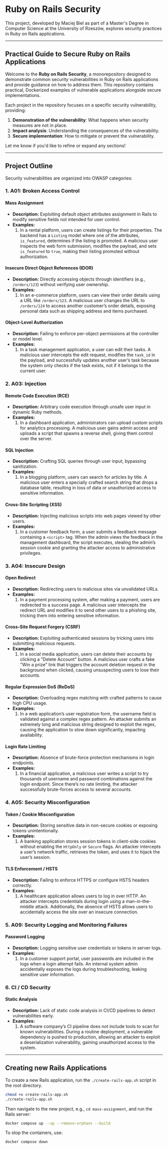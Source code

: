 # Ruby on Rails Security

This project, developed by Maciej Biel as part of a Master's Degree in Computer Science at the University of Rzeszów, explores security practices in Ruby on Rails applications.

---

## Practical Guide to Secure Ruby on Rails Applications

Welcome to the **Ruby on Rails Security**, a monorepository designed to demonstrate common security vulnerabilities in Ruby on Rails applications and provide guidance on how to address them. This repository contains practical, Dockerized examples of vulnerable applications alongside secure implementations.

Each project in the repository focuses on a specific security vulnerability, providing:
1. **Demonstration of the vulnerability**: What happens when security measures are not in place.
2. **Impact analysis**: Understanding the consequences of the vulnerability.
3. **Secure implementation**: How to mitigate or prevent the vulnerability.

Let me know if you'd like to refine or expand any sections!

---

## Project Outline

Security vulnerabilities are organized into OWASP categories:

### 1. **A01: Broken Access Control**

#### **Mass Assignment**
- **Description:** Exploiting default object attributes assignment in Rails to modify sensitive fields not intended for user control.
- **Examples:**
  1. In a rental platform, users can create listings for their properties. The backend has a `Listing` model where one of the attributes, `is_featured`, determines if the listing is promoted. A malicious user inspects the web form submission, modifies the payload, and sets `is_featured` to `true`, making their listing promoted without authorization.

#### **Insecure Direct Object References (IDOR)**
- **Description:** Directly accessing objects through identifiers (e.g., `/orders/123`) without verifying user ownership.
- **Examples:**
  1. In an e-commerce platform, users can view their order details using a URL like `/orders/123`. A malicious user changes the URL to `/orders/124` to access another customer’s order details, exposing personal data such as shipping address and items purchased.

#### **Object-Level Authorization**
- **Description:** Failing to enforce per-object permissions at the controller or model level.
- **Examples:**
  1. In a task management application, a user can edit their tasks. A malicious user intercepts the edit request, modifies the `task_id` in the payload, and successfully updates another user’s task because the system only checks if the task exists, not if it belongs to the current user.

### 2. **A03: Injection**

#### **Remote Code Execution (RCE)**
- **Description:** Arbitrary code execution through unsafe user input in dynamic Ruby methods.
- **Examples:**
  1. In a dashboard application, administrators can upload custom scripts for analytics processing. A malicious user gains admin access and uploads a script that spawns a reverse shell, giving them control over the server.

#### **SQL Injection**
- **Description:** Crafting SQL queries through user input, bypassing sanitization.
- **Examples:**
  1. In a blogging platform, users can search for articles by title. A malicious user enters a specially crafted search string that drops a database table, resulting in loss of data or unauthorized access to sensitive information.

#### **Cross-Site Scripting (XSS)**
- **Description:** Injecting malicious scripts into web pages viewed by other users.
- **Examples:**
  1. In a customer feedback form, a user submits a feedback message containing a `<script>` tag. When the admin views the feedback in the management dashboard, the script executes, stealing the admin’s session cookie and granting the attacker access to administrative privileges.

### 3. **A04: Insecure Design**

#### **Open Redirect**
- **Description:** Redirecting users to malicious sites via unvalidated URLs.
- **Examples:**
  1. In a payment processing system, after making a payment, users are redirected to a success page. A malicious user intercepts the redirect URL and modifies it to send other users to a phishing site, tricking them into entering sensitive information.

#### **Cross-Site Request Forgery (CSRF)**
- **Description:** Exploiting authenticated sessions by tricking users into submitting malicious requests.
- **Examples:**
  1. In a social media application, users can delete their accounts by clicking a "Delete Account" button. A malicious user crafts a fake "Win a prize" link that triggers the account deletion request in the background when clicked, causing unsuspecting users to lose their accounts.

#### **Regular Expression DoS (ReDoS)**
- **Description:** Overloading regex matching with crafted patterns to cause high CPU usage.
- **Examples:**
  1. In a web application’s user registration form, the username field is validated against a complex regex pattern. An attacker submits an extremely long and malicious string designed to exploit the regex, causing the application to slow down significantly, impacting availability.

#### **Login Rate Limiting**
- **Description:** Absence of brute-force protection mechanisms in login endpoints.
- **Examples:**
  1. In a financial application, a malicious user writes a script to try thousands of username and password combinations against the login endpoint. Since there’s no rate limiting, the attacker successfully brute-forces access to several accounts.

### 4. **A05: Security Misconfiguration**

#### **Token / Cookie Misconfiguration**
- **Description:** Storing sensitive data in non-secure cookies or exposing tokens unintentionally.
- **Examples:**
  1. A banking application stores session tokens in client-side cookies without enabling the `HttpOnly` or `Secure` flags. An attacker intercepts a user’s network traffic, retrieves the token, and uses it to hijack the user’s session.

#### **TLS Enforcement / HSTS**
- **Description:** Failing to enforce HTTPS or configure HSTS headers correctly.
- **Examples:**
  1. A healthcare application allows users to log in over HTTP. An attacker intercepts credentials during login using a man-in-the-middle attack. Additionally, the absence of HSTS allows users to accidentally access the site over an insecure connection.

### 5. **A09: Security Logging and Monitoring Failures**

#### **Password Logging**
- **Description:** Logging sensitive user credentials or tokens in server logs.
- **Examples:**
  1. In a customer support portal, user passwords are included in the logs when a login attempt fails. An internal system admin accidentally exposes the logs during troubleshooting, leaking sensitive user information.

### 6. **CI / CD Security**

#### **Static Analysis**
- **Description:** Lack of static code analysis in CI/CD pipelines to detect vulnerabilities early.
- **Examples:**
  1. A software company’s CI pipeline does not include tools to scan for known vulnerabilities. During a routine deployment, a vulnerable dependency is pushed to production, allowing an attacker to exploit a deserialization vulnerability, gaining unauthorized access to the system.

---

## Creating new Rails Applications

To create a new Rails application, run the `./create-rails-app.sh` script in the root directory.
```bash
chmod +x create-rails-app.sh
./create-rails-app.sh
```

Then navigate to the new project, e.g., `cd mass-assignment`, and run the Rails server:
```bash
docker compose up --up --remove-orphans --build
```

To stop the containers, use:
```bash
docker compose down
```